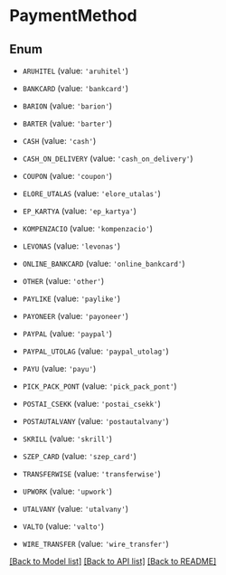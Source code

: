 # PaymentMethod


## Enum

* `ARUHITEL` (value: `'aruhitel'`)

* `BANKCARD` (value: `'bankcard'`)

* `BARION` (value: `'barion'`)

* `BARTER` (value: `'barter'`)

* `CASH` (value: `'cash'`)

* `CASH_ON_DELIVERY` (value: `'cash_on_delivery'`)

* `COUPON` (value: `'coupon'`)

* `ELORE_UTALAS` (value: `'elore_utalas'`)

* `EP_KARTYA` (value: `'ep_kartya'`)

* `KOMPENZACIO` (value: `'kompenzacio'`)

* `LEVONAS` (value: `'levonas'`)

* `ONLINE_BANKCARD` (value: `'online_bankcard'`)

* `OTHER` (value: `'other'`)

* `PAYLIKE` (value: `'paylike'`)

* `PAYONEER` (value: `'payoneer'`)

* `PAYPAL` (value: `'paypal'`)

* `PAYPAL_UTOLAG` (value: `'paypal_utolag'`)

* `PAYU` (value: `'payu'`)

* `PICK_PACK_PONT` (value: `'pick_pack_pont'`)

* `POSTAI_CSEKK` (value: `'postai_csekk'`)

* `POSTAUTALVANY` (value: `'postautalvany'`)

* `SKRILL` (value: `'skrill'`)

* `SZEP_CARD` (value: `'szep_card'`)

* `TRANSFERWISE` (value: `'transferwise'`)

* `UPWORK` (value: `'upwork'`)

* `UTALVANY` (value: `'utalvany'`)

* `VALTO` (value: `'valto'`)

* `WIRE_TRANSFER` (value: `'wire_transfer'`)

[[Back to Model list]](../README.md#documentation-for-models) [[Back to API list]](../README.md#documentation-for-api-endpoints) [[Back to README]](../README.md)


